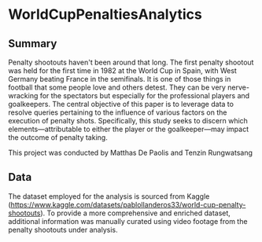 # WorldCupPenaltiesAnalytics

## Summary
Penalty shootouts haven't been around that long. The first penalty shootout was held for the first time in 1982 at the World Cup in Spain, with West Germany beating France in the semifinals. It is one of those things in football that some people love and others detest. They can be very nerve-wracking for the spectators but especially for the professional players and goalkeepers.
The central objective of this paper is to leverage data to resolve queries pertaining to the influence of various factors on the execution of penalty shots. Specifically, this study seeks to discern which elements—attributable to either the player or the goalkeeper—may impact the outcome of penalty taking.

This project was conducted by Matthas De Paolis and Tenzin Rungwatsang

## Data
The dataset employed for the analysis is sourced from Kaggle (https://www.kaggle.com/datasets/pablollanderos33/world-cup-penalty-shootouts). To provide a more comprehensive and enriched dataset, additional information was manually curated using video footage from the penalty shootouts under analysis.
